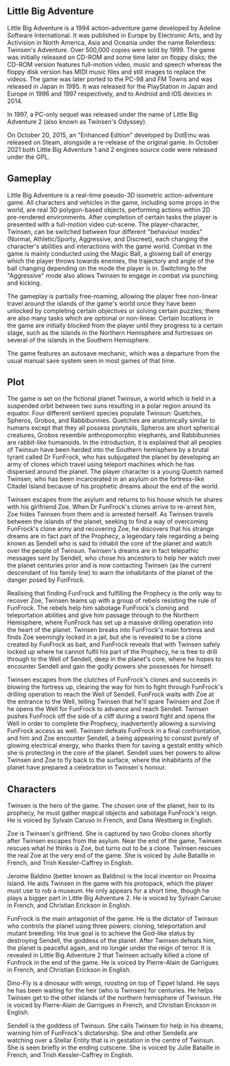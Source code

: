 ## Little Big Adventure

Little Big Adventure is a 1994 action-adventure game developed by Adeline Software International. It was published in Europe by Electronic Arts, and by Activision in North America, Asia and Oceania under the name Relentless: Twinsen's Adventure. Over 500,000 copies were sold by 1999. The game was initially released on CD-ROM and some time later on floppy disks; the CD-ROM version features full-motion video, music and speech whereas the floppy disk version has MIDI music files and still images to replace the videos. The game was later ported to the PC-98 and FM Towns and was released in Japan in 1995. It was released for the PlayStation in Japan and Europe in 1996 and 1997 respectively, and to Android and iOS devices in 2014.

In 1997, a PC-only sequel was released under the name of Little Big Adventure 2 (also known as Twinsen's Odyssey).

On October 20, 2015, an "Enhanced Edition" developed by DotEmu was released on Steam, alongside a re-release of the original game. In October 2021 both Little Big Adventure 1 and 2 engines source code were released under the GPL.

## Gameplay

Little Big Adventure is a real-time pseudo-3D isometric action-adventure game. All characters and vehicles in the game, including some props in the world, are real 3D polygon-based objects, performing actions within 2D pre-rendered environments. After completion of certain tasks the player is presented with a full-motion video cut-scene. The player-character, Twinsen, can be switched between four different "behaviour modes" (Normal, Athletic/Sporty, Aggressive, and Discreet), each changing the character's abilities and interactions with the game world. Combat in the game is mainly conducted using the Magic Ball, a glowing ball of energy which the player throws towards enemies, the trajectory and angle of the ball changing depending on the mode the player is in. Switching to the "Aggressive" mode also allows Twinsen to engage in combat via punching and kicking.

The gameplay is partially free-roaming, allowing the player free non-linear travel around the islands of the game's world once they have been unlocked by completing certain objectives or solving certain puzzles; there are also many tasks which are optional or non-linear. Certain locations in the game are initially blocked from the player until they progress to a certain stage, such as the islands in the Northern Hemisphere and fortresses on several of the islands in the Southern Hemisphere.

The game features an autosave mechanic, which was a departure from the usual manual save system seen in most games of that time.

## Plot

The game is set on the fictional planet Twinsun, a world which is held in a suspended orbit between two suns resulting in a polar region around its equator. Four different sentient species populate Twinsun: Quetches, Spheros, Grobos, and Rabbibunnies. Quetches are anatomically similar to humans except that they all possess ponytails, Spheros are short spherical creatures, Grobos resemble anthropomorphic elephants, and Rabbibunnies are rabbit-like humanoids. In the introduction, it is explained that all peoples of Twinsun have been herded into the Southern hemisphere by a brutal tyrant called Dr FunFrock, who has subjugated the planet by developing an army of clones which travel using teleport machines which he has dispersed around the planet. The player character is a young Quetch named Twinsen, who has been incarcerated in an asylum on the fortress-like Citadel Island because of his prophetic dreams about the end of the world.

Twinsen escapes from the asylum and returns to his house which he shares with his girlfriend Zoe. When Dr FunFrock's clones arrive to re-arrest him, Zoe hides Twinsen from them and is arrested herself. As Twinsen travels between the islands of the planet, seeking to find a way of overcoming FunFrock's clone army and recovering Zoe, he discovers that his strange dreams are in fact part of the Prophecy, a legendary tale regarding a being known as Sendell who is said to inhabit the core of the planet and watch over the people of Twinsun. Twinsen's dreams are in fact telepathic messages sent by Sendell, who chose his ancestors to help her watch over the planet centuries prior and is now contacting Twinsen (as the current descendant of his family line) to warn the inhabitants of the planet of the danger posed by FunFrock.

Realising that finding FunFrock and fulfilling the Prophecy is the only way to recover Zoe, Twinsen teams up with a group of rebels resisting the rule of FunFrock. The rebels help him sabotage FunFrock's cloning and teleportation abilities and give him passage through to the Northern Hemisphere, where FunFrock has set up a massive drilling operation into the heart of the planet. Twinsen breaks into FunFrock's main fortress and finds Zoe seemingly locked in a jail, but she is revealed to be a clone created by FunFrock as bait, and FunFrock reveals that with Twinsen safely locked up where he cannot fulfil his part of the Prophecy, he is free to drill through to the Well of Sendell, deep in the planet's core, where he hopes to encounter Sendell and gain the godly powers she possesses for himself.

Twinsen escapes from the clutches of FunFrock's clones and succeeds in blowing the fortress up, clearing the way for him to fight through FunFrock's drilling operation to reach the Well of Sendell. FunFrock waits with Zoe at the entrance to the Well, telling Twinsen that he'll spare Twinsen and Zoe if he opens the Well for FunFrock to advance and reach Sendell. Twinsen pushes FunFrock off the side of a cliff during a sword fight and opens the Well in order to complete the Prophecy, inadvertently allowing a surviving FunFrock access as well. Twinsen defeats FunFrock in a final confrontation, and him and Zoe encounter Sendell, a being appearing to consist purely of glowing electrical energy, who thanks them for saving a gestalt entity which she is protecting in the core of the planet. Sendell uses her powers to allow Twinsen and Zoe to fly back to the surface, where the inhabitants of the planet have prepared a celebration in Twinsen's honour.

## Characters

Twinsen is the hero of the game. The chosen one of the planet, heir to its prophecy, he must gather magical objects and sabotage FunFrock's reign. He is voiced by Sylvain Caruso in French, and Dana Westberg in English.

Zoe is Twinsen's girlfriend. She is captured by two Grobo clones shortly after Twinsen escapes from the asylum. Near the end of the game, Twinsen rescues what he thinks is Zoe, but turns out to be a clone. Twinsen rescues the real Zoe at the very end of the game. She is voiced by Julie Bataille in French, and Trish Kessler-Caffrey in English.

Jerome Baldino (better known as Baldino) is the local inventor on Proxima Island. He aids Twinsen in the game with his protopack, which the player must use to rob a museum. He only appears for a short time, though he plays a bigger part in Little Big Adventure 2. He is voiced by Sylvain Caruso in French, and Christian Erickson in English.

FunFrock is the main antagonist of the game. He is the dictator of Twinsun who controls the planet using three powers: cloning, teleportation and mutant breeding. His true goal is to achieve the God-like status by destroying Sendell, the goddess of the planet. After Twinsen defeats him, the planet is peaceful again, and no longer under the reign of terror. It is revealed in Little Big Adventure 2 that Twinsen actually killed a clone of Funfrock in the end of the game. He is voiced by Pierre-Alain de Garrigues in French, and Christian Erickson in English.

Dino-Fly is a dinosaur with wings, roosting on top of Tippet Island. He says he has been waiting for the heir (who is Twinsen) for centuries. He helps Twinsen get to the other islands of the northern hemisphere of Twinsun. He is voiced by Pierre-Alain de Garrigues in French, and Christian Erickson in English.

Sendell is the goddess of Twinsun. She calls Twinsen for help in his dreams, warning him of FunFrock's dictatorship. She and other Sendells are watching over a Stellar Entity that is in gestation in the centre of Twinsun. She is seen briefly in the ending cutscene. She is voiced by Julie Bataille in French, and Trish Kessler-Caffrey in English.

